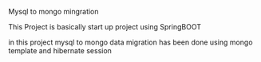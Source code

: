 Mysql to mongo mingration


This Project is basically start up project using SpringBOOT 


in this project mysql to mongo data migration has been done using mongo template and hibernate session 
